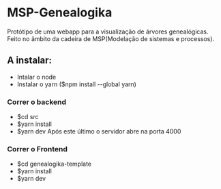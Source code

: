 # MSP-Genealogika
Protótipo de uma webapp para a visualização de árvores genealógicas. Feito no âmbito da cadeira de MSP(Modelação de sistemas e processos).
## A instalar:

- Intalar o node
- Instalar o yarn ($npm install --global yarn)

### Correr o backend

- $cd src
- $yarn install
- $yarn dev
  Após este último o servidor abre na porta 4000

### Correr o Frontend

- $cd genealogika-template
- $yarn install
- $yarn dev

